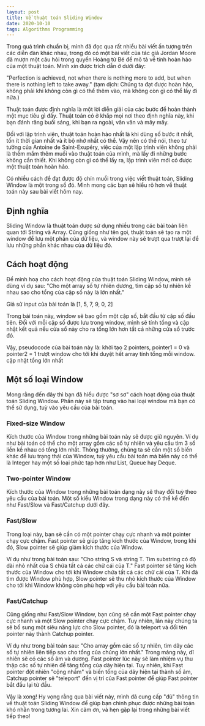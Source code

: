 ```yaml
---
layout: post
title: Về thuật toán Sliding Window
date: 2020-10-10
tags: Algorithms Programming
---
```


<!--- content here --->
Trong quá trình chuẩn bị, mình đã đọc qua rất nhiều bài viết ấn tượng trên các diễn đàn khác nhau, trong đó có một bài viết của tác giả Jordan Moore đã mượn một câu hỏi trong quyển Hoàng tử Bé để mô tả về tính hoàn hảo của một thuật toán. Mình xin được trích dẫn ở dưới đây:

"Perfection is achieved, not when there is nothing more to add, but when there is nothing left to take away." (tạm dịch: Chúng ta đạt được hoàn hảo, không phải khi không còn gì có thể thêm vào, mà không còn gì có thể lấy đi nữa.)

Thuật toán được định nghĩa là một lời diễn giải của các bước để hoàn thành một mục tiêu gì đấy. Thuật toán có ở khắp mọi nơi theo định nghĩa này, khi bạn đánh răng buổi sáng, khi bạn ra ngoài, vân vân và mây mây. 

Đối với lập trình viên, thuật toán hoàn hảo nhất là khi dùng số bước ít nhất, tốn ít thời gian nhất và ít bộ nhớ nhất có thể. Vậy nên có thể nói, theo tư tưởng của Antoine de Saint-Exupéry, việc của một lập trình viên không phải là thêm mắm thêm muối vào thuật toán của mình, mà lấy đi những bước không cần thiết. Khi không còn gì có thể lấy ra, lập trình viên mới có được một thuật toán hoàn hảo.

Có nhiều cách để đạt được độ chín muồi trong việc viết thuật toán, Sliding Window là một trong số đó. Mình mong các bạn sẽ hiểu rõ hơn về thuật toán này sau bài viết hôm nay.

## Định nghĩa

Sliding Window là thuật toán được sử dụng nhiều trong các bài toán liên quan tới String và Array. Cũng giống như tên gọi, thuật toán sẽ tạo ra một window để lưu một phần của dữ liệu, và window này sẽ trượt qua trượt lại để lưu những phần khác nhau của dữ liệu đó.

## Cách hoạt động
Để minh hoạ cho cách hoạt động của thuật toán Sliding Window, mình sẽ dùng ví dụ sau: "Cho một array số tự nhiên dương, tìm cặp số tự nhiên kề nhau sao cho tổng của cặp số này là lớn nhất."

Giả sử input của bài toán là [1, 5, 7, 9, 0, 2]

Trong bài toán này, window sẽ bao gồm một cặp số, bắt đầu từ cặp số đầu tiên. Đối với mỗi cặp số được lưu trong window, mình sẽ tính tổng và cập nhật kết quả nếu cửa sổ này cho ra tổng lớn hơn tất cả những cửa sổ trước đó.

Vậy, pseudocode của bài toán này là:
	khởi tạo 2 pointers, pointer1 = 0 và pointer2 = 1
	trượt window cho tới khi duyệt hết array
		tính tổng mỗi window.
		cập nhật tổng lớn nhất


## Một số loại Window
Mong rằng đến đây thì bạn đã hiểu được "sơ sơ" cách hoạt động của thuật toán Sliding Window. Phần này sẽ tập trung vào hai loại window mà bạn có thể sử dụng, tuỳ vào yêu cầu của bài toán.

### Fixed-size Window
Kích thước của Window trong những bài toán này sẽ được giữ nguyên. Ví dụ như bài toán có thể cho một array gồm các số tự nhiên và yêu cầu tìm 3 số liền kề nhau có tổng lớn nhất. Thông thường, chúng ta sẽ cần một số biến khác để lưu trạng thái của Window, tuỳ yêu cầu bài toán mà biến này có thể là Integer hay một số loại phức tạp hơn như List, Queue hay Deque.

### Two-pointer Window
Kích thước của Window trong những bài toán dạng này sẽ thay đổi tuỳ theo yêu cầu của bài toán. Một số kiểu Window trong dạng này có thể kể đến như Fast/Slow và Fast/Catchup dưới đây.

### Fast/Slow
Trong loại này, bạn sẽ cần có một pointer chạy cực nhanh và một pointer chạy cực chậm. Fast pointer sẽ giúp tăng kích thước của Window, trong khi đó, Slow pointer sẽ giúp giảm kích thước của Window.

Ví dụ như trong bài toán sau: "Cho string S và string T. Tìm substring có độ dài nhỏ nhất của S chứa tất cả các chữ cái của T." Fast pointer sẽ tăng kích thước của Window cho tới khi Window chứa tất cả các chữ cái của T. Khi đã tìm được Window phù hợp, Slow pointer sẽ thu nhỏ kích thước của Window cho tới khi Window không còn phù hợp với yêu cầu bài toán nữa.

### Fast/Catchup
Cũng giống như Fast/Slow Window, bạn cũng sẽ cần một Fast pointer chạy cực nhanh và một Slow pointer chạy cực chậm. Tuy nhiên, lần này chúng ta sẽ bổ sung một siêu năng lực cho Slow pointer, đó là teleport và đổi tên pointer này thành Catchup pointer.

Ví dụ như trong bài toán sau: "Cho array gồm các số tự nhiên, tìm dãy các số tự nhiên liên tiếp sao cho tổng của chúng lớn nhất." Trong mảng này, dĩ nhiên sẽ có các số âm và dương. Fast pointer lúc này sẽ làm nhiệm vụ thu thập các số tự nhiên để tăng tổng của dãy hiện tại. Tuy nhiên, khi Fast pointer đột nhiên "cộng nhầm" và biến tổng của dãy hiện tại thành số âm, Catchup pointer sẽ "teleport" đến vị trí của Fast pointer để giúp Fast pointer bắt đầu lại từ đầu.

Vậy là xong! Hy vọng rằng qua bài viết này, mình đã cung cấp "đủ" thông tin về thuật toán Sliding Window để giúp bạn chinh phục được những bài toán khó nhằn trong tương lai. Xin cảm ơn, và hẹn gặp lại trong những bài viết tiếp theo!



